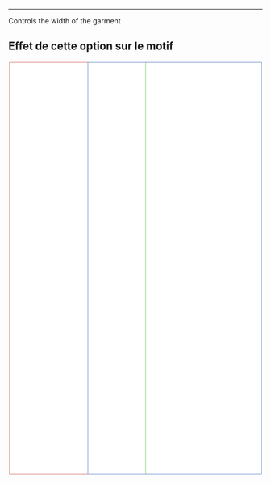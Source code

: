 ---

Controls the width of the garment


## Effet de cette option sur le motif
![Cette image montre l'effet de cette option en superposant plusieurs variantes qui ont une valeur différente pour cette option](tiberius_width_sample.svg "Effet de cette option sur le motif")